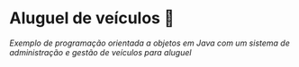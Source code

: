 # Aluguel de veículos 🚗

*Exemplo de programação orientada a objetos em Java com um sistema de 
administração e gestão de veículos para aluguel*